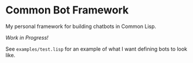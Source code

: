 # Common Bot Framework

My personal framework for building chatbots in Common Lisp.

_Work in Progress!_

See `examples/test.lisp` for an example of what I want defining bots to look like.
